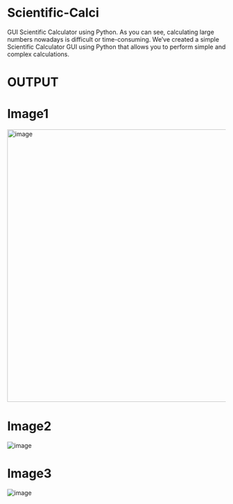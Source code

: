 # Scientific-Calci
GUI Scientific Calculator using Python. As you can see, calculating large numbers nowadays is difficult or time-consuming. We’ve created a simple Scientific Calculator GUI using Python that allows you to perform simple and complex calculations.

# OUTPUT

# Image1
<img width="628" alt="image" src="https://github.com/UTKARSH0018/Scientific-Calci/assets/104591207/e6e192da-a93c-4ddd-9de8-e0115330fb24">

# Image2
![image](https://github.com/UTKARSH0018/Scientific-Calci/assets/104591207/6934387b-158b-4e7a-9f96-28bde50bffcb)

# Image3
![image](https://github.com/UTKARSH0018/Scientific-Calci/assets/104591207/e11a91f4-a304-433f-b00d-67497f56a936)
